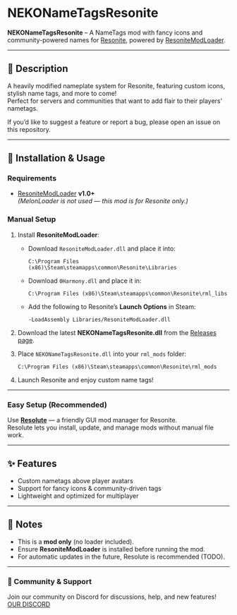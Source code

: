 # NEKONameTagsResonite

**NEKONameTagsResonite** – A NameTags mod with fancy icons and community-powered names for [Resonite](https://resonite.com), powered by [ResoniteModLoader](https://github.com/resonite-modding-group/ResoniteModLoader).

---

## 📌 Description
A heavily modified nameplate system for Resonite, featuring custom icons, stylish name tags, and more to come!  
Perfect for servers and communities that want to add flair to their players’ nametags.

If you’d like to suggest a feature or report a bug, please open an issue on this repository.

---

## 🚀 Installation & Usage

### Requirements
- [ResoniteModLoader](https://github.com/resonite-modding-group/ResoniteModLoader) **v1.0+**  
  *(MelonLoader is not used — this mod is for Resonite only.)*

### Manual Setup
1. Install **ResoniteModLoader**:
   - Download `ResoniteModLoader.dll` and place it into:  
     ```
     C:\Program Files (x86)\Steam\steamapps\common\Resonite\Libraries
     ```
   - Download `0Harmony.dll` and place it in:  
     ```
     C:\Program Files (x86)\Steam\steamapps\common\Resonite\rml_libs
     ```
   - Add the following to Resonite’s **Launch Options** in Steam:  
     ```
     -LoadAssembly Libraries/ResoniteModLoader.dll
     ```

2. Download the latest **NEKONameTagsResonite.dll** from the [Releases page](https://github.com/NekoNameTags/NEKONameTagsResonite/releases/latest).

3. Place `NEKONameTagsResonite.dll` into your `rml_mods` folder:
   ```
   C:\Program Files (x86)\Steam\steamapps\common\Resonite\rml_mods
   ```

4. Launch Resonite and enjoy custom name tags!

---

### Easy Setup (Recommended)
Use [**Resolute**](https://github.com/Gawdl3y/Resolute) — a friendly GUI mod manager for Resonite.  
Resolute lets you install, update, and manage mods without manual file work.

---

## ✨ Features
- Custom nametags above player avatars
- Support for fancy icons & community-driven tags
- Lightweight and optimized for multiplayer

---

## 📄 Notes
- This is a **mod only** (no loader included).  
- Ensure **ResoniteModLoader** is installed before running the mod.  
- For automatic updates in the future, Resolute is recommended (TODO).

---

### 💬 Community & Support
Join our community on Discord for discussions, help, and new features! [OUR DISCORD](https://nekosunevr.co.uk/?redirect=discord)
